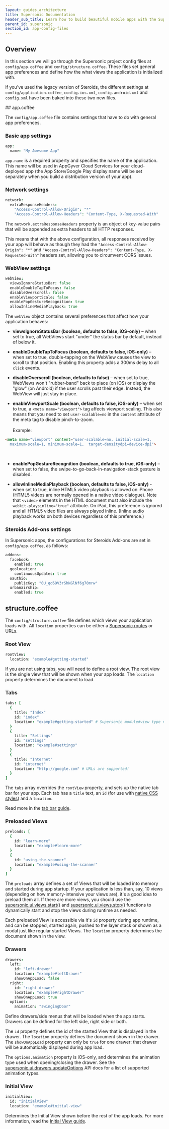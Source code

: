 ```yaml
---
layout: guides_architecture
title: Supersonic Documentation
header_sub_title: Learn how to build beautiful mobile apps with the Supersonic UI framework.
parent_id: supersonic
section_id: app-config-files
---
```

<section class="ag__docs__content">

<section class="docs-section" id="overview">

## Overview

In this section we will go through the Supersonic project config files at `config/app.coffee` and `config/structure.coffee`. These files set general app preferences and define how the what views the application is initialized with.

<p class="advanced-panel">
If you've used the legacy version of Steroids, the different settings at <code>config/application.coffee</code>, <code>config.ios.xml</code>, <code>config.android.xml</code> and <code>config.xml</code> have been baked into these two new files.
</p>

</section>

<section class="docs-section" id="app-coffee">
## app.coffee

The `config/app.coffee` file contains settings that have to do with general app preferences.

### Basic app settings
```coffeescript
app:
  name: "My Awesome App"
```

`app.name` is a required property and specifies the name of the application. This name will be used in AppGyver Cloud Services for your cloud-deployed app (the App Store/Google Play display name will be set separately when you build a distribution version of your app).

### Network settings
```coffeescript
network:
  extraResponseHeaders:
    "Access-Control-Allow-Origin": "*"
    "Access-Control-Allow-Headers": "Content-Type, X-Requested-With"
```

The `network.extraResponseHeaders` property is an object of key-value pairs that will be appended as extra headers to all HTTP responses.

This means that with the above configuration, all responses received by your app will behave as though they had the `"Access-Control-Allow-Origin": "*"` and `"Access-Control-Allow-Headers": "Content-Type, X-Requested-With"` headers set, allowing you to circumvent CORS issues.

### WebView settings
```coffeescript
webView:
  viewsIgnoreStatusBar: false
  enableDoubleTapToFocus: false
  disableOverscroll: false
  enableViewportScale: false
  enablePopGestureRecognition: true
  allowInlineMediaPlayback: true
```

The `webView` object contains several preferences that affect how your application behaves:

* **viewsIgnoreStatusBar (boolean, defaults to false, iOS-only)** – when set to true, all WebViews start "under" the status bar by default, instead of below it.

* **enableDoubleTapToFocus (boolean, defaults to false, iOS-only)** – when set to true, double-tapping on the WebView causes the view to scroll to that position. Enabling this property adds a 300ms delay to all `click` events.

* **disableOverscroll (boolean, defaults to false)** – when set to true, WebViews won't "rubber-band" back to place (on iOS) or display the "glow" (on Android) if the user scrolls past their edge. Instead, the WebView will just stay in place.

* **enableViewportScale (boolean, defaults to false, iOS-only)** – when set to true, a `<meta name="viewport">` tag affects viewport scaling. This also means that you need to set `user-scalable=no` in the `content` attribute of the meta tag to disable pinch-to-zoom. <br><br>Example:

```html
<meta name="viewport" content="user-scalable=no, initial-scale=1,
  maximum-scale=1, minimum-scale=1,  target-densitydpi=device-dpi">
```
<br>

* **enablePopGestureRecognition (boolean, defaults to true, iOS-only)** – when set to false, the swipe-to-go-back-in-navigation-stack gesture is disabled.

* **allowInlineMediaPlayback (boolean, defaults to false, iOS-only)** - when set to true, inline HTML5 video playback is allowed on iPhone (HTML5 videos are normally opened in a native video dialogue). Note that `<video>` elements in the HTML document must also include the `webkit-playsinline="true"` attribute. On iPad, this preference is ignored and all HTML5 video files are always played inline. (Inline audio playback works on both devices regardless of this preference.)


### Steroids Add-ons settings

In Supersonic apps, the configurations for Steroids Add-ons are set in `config/app.coffee`, as follows:

```coffeescript
addons:
  facebook:
    enabled: true
  geolocation:
    continuousUpdates: true
  oauthio:
    publicKey: "0U_qd69V3rShNGlNf6g70mrw"
  urbanairship:
    enabled: true
```

</section>

<section class="docs-section" id="structure-coffee">

## structure.coffee

The `config/structure.coffee` file defines which views your application loads with. All `location` properties can be either a [Supersonic routes](/supersonic/guides/navigation/) or URLs.

### Root View
```coffeescript
rootView:
  location: "example#getting-started"
```

If you are not using tabs, you will need to define a root view. The root view is the single view that will be shown when your app loads. The `location` property determines the document to load.

### Tabs
```coffeescript
tabs: [
  {
    title: "Index"
    id: "index"
    location: "example#getting-started" # Supersonic module#view type navigation
  }
  {
    title: "Settings"
    id: "settings"
    location: "example#settings"
  }
  {
    title: "Internet"
    id: "internet"
    location: "http://google.com" # URLs are supported!
  }
]
```

The `tabs` array overrides the `rootView` property, and sets up the native tab bar for your app. Each tab has a `title` text, an `id` (for use with [native CSS styles](/supersonic/guides/ui/styling-native-components)) and a `location`.

Read more in the [tab bar guide](/supersonic/guides/ui/native-components/tab-bar/).

### Preloaded Views

```coffeescript
preloads: [
  {
    id: "learn-more"
    location: "example#learn-more"
  }
  {
    id: "using-the-scanner"
    location: "example#using-the-scanner"
  }
]
```

The `preloads` array defines a set of Views that will be loaded into memory and started during app startup. If your application is less than, say, 10 views (depending on how memory-intensive your views are), it's a good idea to preload them all. If there are more views, you should use the [supersonic.ui.views.start()](/supersonic/api-reference/stable/supersonic/ui/views/start/) and [supersonic.ui.views.stop()](/supersonic/api-reference/stable/supersonic/ui/views/stop/) functions to dynamically start and stop the views during runtime as needed.

Each preloaded View is accessible via it's `id` property during app runtime, and can be stopped, started again, pushed to the layer stack or shown as a modal just like regular started Views. The `location` property determines the document shown in the view.

### Drawers

```coffeescript
drawers:
  left:
    id: "left-drawer"
    location: "example#leftDrawer"
    showOnAppLoad: false
  right:
    id: "right-drawer"
    location: "example#rightDrawer"
    showOnAppLoad: true
  options:
    animation: "swingingDoor"
```

Define drawers/side menus that will be loaded when the app starts. Drawers can be defined for the left side, right side or both.

The `id` property defines the id of the started View that is displayed in the drawer. The `location` property defines the document shown in the drawer. The `showOnAppLoad` property can only be `true` for one drawer: that drawer will be automatically displayed during app load.

The `options.animation` property is iOS-only, and determines the animation type used when opening/closing the drawer. See the [supersonic.ui.drawers.updateOptions](/supersonic/api-reference/stable/supersonic/ui/drawers/updateoptions) API docs for a list of supported animation types.

### Initial View

```coffeescript
initialView:
  id: "initialView"
  location: "example#initial-view"
```

Determines the Initial View shown before the rest of the app loads. For more information, read the [Initial View guide](/supersonic/guides/navigation/navigating-between-views/initial-view/).
</section>


</section>
